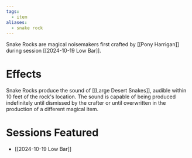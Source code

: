 ```yaml
---
tags:
  - item
aliases:
  - snake rock
---
```

Snake Rocks are magical noisemakers first crafted by [[Pony Harrigan]] during session [[2024-10-19 Low Bar]].

# Effects

Snake Rocks produce the sound of [[Large Desert Snakes]], audible within 10 feet of the rock's location. The sound is capable of being produced indefinitely until dismissed by the crafter or until overwritten in the production of a different magical item.

# Sessions Featured

- [[2024-10-19 Low Bar]]